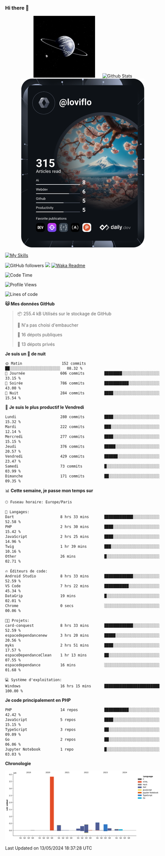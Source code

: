 ### Hi there 👋

<p align="center">
  <img src="https://github.com/Loviflo/Loviflo/blob/main/img/portrait.jpg" alt="Loviflo" height="200" style="margin-right: 20px"/>
  <img src="https://github-readme-stats.vercel.app/api?username=Loviflo&show_icons=true&theme=graywhite" alt="Github Stats" />
  <a href="https://app.daily.dev/loviflo"><img src="https://github.com/loviflo/loviflo/blob/main/devcard.svg" width="400" alt="Loviflo's Dev Card"/></a>
</p>

[![My Skills](https://skillicons.dev/icons?i=php,laravel,symfony,dotnet,cs,nodejs,mysql,postgres,js,ts,html,css,sass,angular,react,electron,docker,webpack,vscode,figma,git,github,gitlab,nginx,postman&perline=5)](https://skillicons.dev)

![GitHub followers](https://img.shields.io/github/followers/Loviflo?label=Follow&style=social)
![](https://visitor-badge.glitch.me/badge?page_id=Loviflo.Loviflo)
[![Waka Readme](https://github.com/Loviflo/Loviflo/actions/workflows/update-stats.yml/badge.svg)](https://github.com/Loviflo/Loviflo/actions/workflows/update-stats.yml)

<!--START_SECTION:waka-->
![Code Time](http://img.shields.io/badge/Code%20Time-2%2C087%20hrs%2052%20mins-blue)

![Profile Views](http://img.shields.io/badge/Vues%20du%20profil-0-blue)

![Lines of code](https://img.shields.io/badge/Depuis%20Hello%20World%2C%20j%27ai%20%C3%A9crit-6.3%20million%20Lignes%20de%20code-blue)

**🐱 Mes données GitHub** 

> 📦 255.4 kB Utilisés sur le stockage de GitHub 
 > 
> 🚫 N'a pas choisi d'embaucher
 > 
> 📜 16 dépots publiques 
 > 
> 🔑 13 dépots privés 
 > 
**Je suis un 🦉 de nuit** 

```text
🌞 Matin                  152 commits         ██░░░░░░░░░░░░░░░░░░░░░░░   08.32 % 
🌆 Journée                606 commits         ████████░░░░░░░░░░░░░░░░░   33.15 % 
🌃 Soirée                 786 commits         ███████████░░░░░░░░░░░░░░   43.00 % 
🌙 Nuit                   284 commits         ████░░░░░░░░░░░░░░░░░░░░░   15.54 % 
```
📅 **Je suis le plus productif le Vendredi** 

```text
Lundi                    280 commits         ████░░░░░░░░░░░░░░░░░░░░░   15.32 % 
Mardi                    222 commits         ███░░░░░░░░░░░░░░░░░░░░░░   12.14 % 
Mercredi                 277 commits         ████░░░░░░░░░░░░░░░░░░░░░   15.15 % 
Jeudi                    376 commits         █████░░░░░░░░░░░░░░░░░░░░   20.57 % 
Vendredi                 429 commits         ██████░░░░░░░░░░░░░░░░░░░   23.47 % 
Samedi                   73 commits          █░░░░░░░░░░░░░░░░░░░░░░░░   03.99 % 
Dimanche                 171 commits         ██░░░░░░░░░░░░░░░░░░░░░░░   09.35 % 
```


📊 **Cette semaine, je passe mon temps sur** 

```text
🕑︎ Fuseau horaire: Europe/Paris

💬 Langages: 
Dart                     8 hrs 33 mins       █████████████░░░░░░░░░░░░   52.58 % 
PHP                      2 hrs 30 mins       ████░░░░░░░░░░░░░░░░░░░░░   15.42 % 
JavaScript               2 hrs 25 mins       ████░░░░░░░░░░░░░░░░░░░░░   14.96 % 
Twig                     1 hr 39 mins        ███░░░░░░░░░░░░░░░░░░░░░░   10.16 % 
Other                    26 mins             █░░░░░░░░░░░░░░░░░░░░░░░░   02.71 % 

🔥 Éditeurs de code: 
Android Studio           8 hrs 33 mins       █████████████░░░░░░░░░░░░   52.59 % 
VS Code                  7 hrs 22 mins       ███████████░░░░░░░░░░░░░░   45.34 % 
DataGrip                 19 mins             █░░░░░░░░░░░░░░░░░░░░░░░░   02.01 % 
Chrome                   0 secs              ░░░░░░░░░░░░░░░░░░░░░░░░░   00.06 % 

🐱‍💻 Projets: 
card-conquest            8 hrs 33 mins       █████████████░░░░░░░░░░░░   52.59 % 
espacedependancenew      3 hrs 20 mins       █████░░░░░░░░░░░░░░░░░░░░   20.56 % 
myks                     2 hrs 51 mins       ████░░░░░░░░░░░░░░░░░░░░░   17.57 % 
espaceDependanceClean    1 hr 13 mins        ██░░░░░░░░░░░░░░░░░░░░░░░   07.55 % 
espacedependance         16 mins             ░░░░░░░░░░░░░░░░░░░░░░░░░   01.68 % 

💻 Système d'exploitation: 
Windows                  16 hrs 15 mins      █████████████████████████   100.00 % 
```

**Je code principalement en PHP** 

```text
PHP                      14 repos            ███████████░░░░░░░░░░░░░░   42.42 % 
JavaScript               5 repos             ████░░░░░░░░░░░░░░░░░░░░░   15.15 % 
TypeScript               3 repos             ██░░░░░░░░░░░░░░░░░░░░░░░   09.09 % 
Go                       2 repos             ██░░░░░░░░░░░░░░░░░░░░░░░   06.06 % 
Jupyter Notebook         1 repo              █░░░░░░░░░░░░░░░░░░░░░░░░   03.03 % 
```



**Chronologie**

![Lines of Code chart](https://raw.githubusercontent.com/Loviflo/Loviflo/main/assets/bar_graph.png)


 Last Updated on 13/05/2024 18:37:28 UTC
<!--END_SECTION:waka-->

